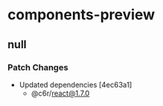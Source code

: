 # components-preview

## null

### Patch Changes

- Updated dependencies [4ec63a1]
  - @c6r/react@1.7.0
